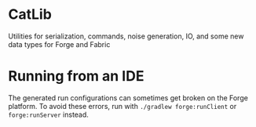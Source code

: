 # CatLib
Utilities for serialization, commands, noise generation, IO, and some new data types
for Forge and Fabric

# Running from an IDE
The generated run configurations can sometimes get broken on the Forge platform.
To avoid these errors, run with `./gradlew forge:runClient` or `forge:runServer` instead.